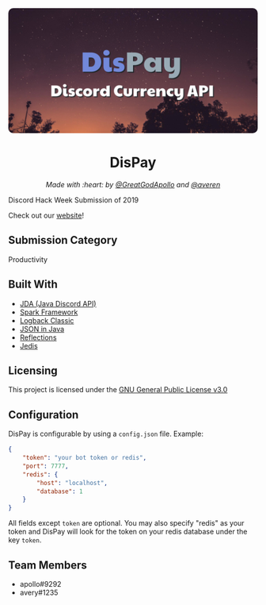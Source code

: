 <img alt="Banner" src="assets/img/banner.png" style="border-radius:10px">

<h1 align="center">DisPay</h1>
<p align="center"><i>Made with :heart: by <a href="https://github.com/GreatGodApollo">@GreatGodApollo</a> and <a href="https://github.com/averen">@averen</a></i></p>

Discord Hack Week Submission of 2019

Check out our [website](https://dispay.xyz)!

## Submission Category

Productivity

## Built With

- [JDA (Java Discord API)](https://github.com/DV8FromTheWorld/JDA)
- [Spark Framework](https://github.com/perwendel/spark)
- [Logback Classic](https://logback.qos.ch)
- [JSON in Java](https://github.com/stleary/JSON-java)
- [Reflections](https://github.com/ronmamo/reflections)
- [Jedis](https://github.com/xetorthio/jedis)

## Licensing

This project is licensed under the [GNU General Public License v3.0](https://choosealicense.com/licenses/gpl-3.0/)

## Configuration

DisPay is configurable by using a `config.json` file. Example:
```json
{
    "token": "your bot token or redis",
    "port": 7777,
    "redis": {
        "host": "localhost",
        "database": 1
    }
}
```
All fields except `token` are optional. You may also specify "redis" as your token and DisPay will look for the token on your redis database under the key `token`.

## Team Members

- apollo#9292
- avery#1235
